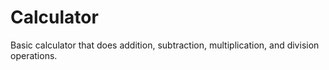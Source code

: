 # Calculator

Basic calculator that does addition, subtraction, multiplication, and division operations.
